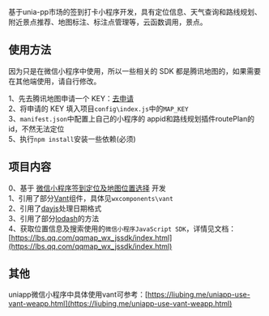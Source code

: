 基于unia-pp市场的签到打卡小程序开发，具有定位信息、天气查询和路线规划、附近景点推荐、地图标注、标注点管理等，云函数调用，景点。
## 使用方法

因为只是在微信小程序中使用，所以一些相关的 SDK 都是腾讯地图的，如果需要在其他端使用，请自行修改。

1、先去腾讯地图申请一个 KEY：[去申请](https://lbs.qq.com)  
2、将申请的 KEY 填入项目`config\index.js`中的`MAP_KEY`  
3、`manifest.json`中配置上自己的小程序的 appid和路线规划插件routePlan的id，不然无法定位  
5、执行`npm install`安装一些依赖(必须)

## 项目内容
0、基于 [微信小程序签到定位及地图位置选择](https://ext.dcloud.net.cn/plugin?id=1433) 开发  
1、引用了部分[Vant](https://youzan.github.io/vant-weapp)组件，具体见`wxcomponents\vant`  
2、引用了[dayjs](https://github.com/iamkun/dayjs)处理日期格式  
3、引用了部分[lodash](https://lodash.com)的方法  
4、获取位置信息及搜索使用的`微信小程序JavaScript SDK`，详情见文档：[https://lbs.qq.com/qqmap_wx_jssdk/index.html](https://lbs.qq.com/qqmap_wx_jssdk/index.html)

## 其他

uniapp微信小程序中具体使用vant可参考：[https://liubing.me/uniapp-use-vant-weapp.html](https://liubing.me/uniapp-use-vant-weapp.html)
